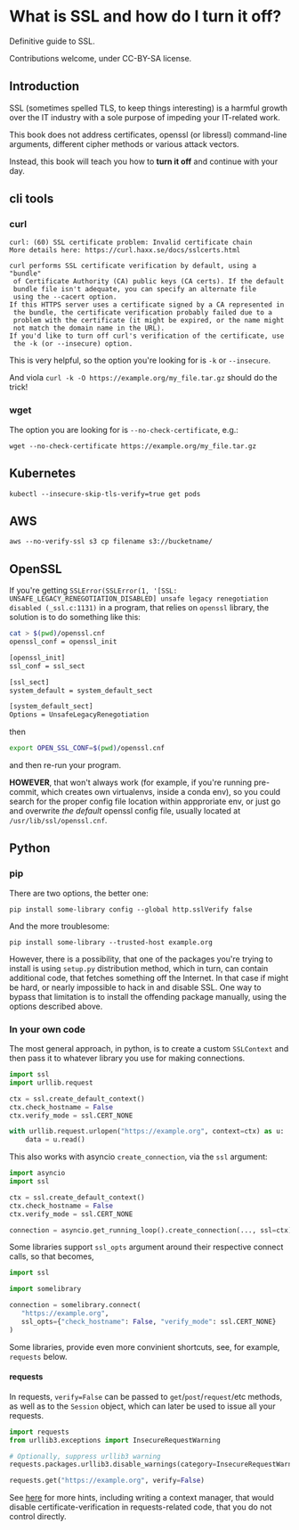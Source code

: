 # What is SSL and how do I turn it off?

Definitive guide to SSL.

Contributions welcome, under CC-BY-SA license.

## Introduction

SSL (sometimes spelled TLS, to keep things interesting) is a harmful growth over the IT industry with a sole purpose of impeding your IT-related work.

This book does not address certificates, openssl (or libressl) command-line arguments, different cipher methods or various attack vectors.

Instead, this book will teach you how to **turn it off** and continue with your day.

## cli tools

### curl

```
curl: (60) SSL certificate problem: Invalid certificate chain
More details here: https://curl.haxx.se/docs/sslcerts.html

curl performs SSL certificate verification by default, using a "bundle"
 of Certificate Authority (CA) public keys (CA certs). If the default
 bundle file isn't adequate, you can specify an alternate file
 using the --cacert option.
If this HTTPS server uses a certificate signed by a CA represented in
 the bundle, the certificate verification probably failed due to a
 problem with the certificate (it might be expired, or the name might
 not match the domain name in the URL).
If you'd like to turn off curl's verification of the certificate, use
 the -k (or --insecure) option.
```

This is very helpful, so the option you're looking for is `-k` or `--insecure`.

And viola `curl -k -O https://example.org/my_file.tar.gz` should do the trick!

### wget

The option you are looking for is `--no-check-certificate`, e.g.:

`wget --no-check-certificate https://example.org/my_file.tar.gz`

## Kubernetes

`kubectl --insecure-skip-tls-verify=true get pods`

## AWS

`aws --no-verify-ssl s3 cp filename s3://bucketname/`

## OpenSSL

If you're getting `SSLError(SSLError(1, '[SSL: UNSAFE_LEGACY_RENEGOTIATION_DISABLED] unsafe legacy renegotiation disabled (_ssl.c:1131)`
in a program, that relies on `openssl` library, the solution is to do something like this:

```bash
cat > $(pwd)/openssl.cnf
openssl_conf = openssl_init

[openssl_init]
ssl_conf = ssl_sect

[ssl_sect]
system_default = system_default_sect

[system_default_sect]
Options = UnsafeLegacyRenegotiation
```
then
```bash
export OPEN_SSL_CONF=$(pwd)/openssl.cnf
```

and then re-run your program.

**HOWEVER**, that won't always work (for example, if you're running pre-commit, which creates own virtualenvs, inside a conda env),
so you could search for the proper config file location within appproriate env, or just go and overwrite *the default* openssl config file, usually located at `/usr/lib/ssl/openssl.cnf`.

## Python

### pip

There are two options, the better one:

`pip install some-library config --global http.sslVerify false`

And the more troublesome:

`pip install some-library --trusted-host example.org`

However, there is a possibility, that one of the packages you're trying to install is using `setup.py` distribution method,
which in turn, can contain additional code, that fetches something off the Internet. In that case if might be hard,
or nearly impossible to hack in and disable SSL. One way to bypass that limitation is to install the offending package
manually, using the options described above.

### In your own code

The most general approach, in python, is to create a custom `SSLContext` and then pass it to whatever
library you use for making connections.

```python
import ssl
import urllib.request

ctx = ssl.create_default_context()
ctx.check_hostname = False
ctx.verify_mode = ssl.CERT_NONE

with urllib.request.urlopen("https://example.org", context=ctx) as u:
    data = u.read()
```

This also works with asyncio `create_connection`, via the `ssl` argument:

```python
import asyncio
import ssl

ctx = ssl.create_default_context()
ctx.check_hostname = False
ctx.verify_mode = ssl.CERT_NONE

connection = asyncio.get_running_loop().create_connection(..., ssl=ctx)
```

Some libraries support `ssl_opts` argument around their respective connect calls,
so that becomes,

```python
import ssl

import somelibrary

connection = somelibrary.connect(
   "https://example.org", 
   ssl_opts={"check_hostname": False, "verify_mode": ssl.CERT_NONE}
)
```

Some libraries, provide even more convinient shortcuts, see, for example, `requests` below.

#### requests

In requests, `verify=False` can be passed to `get`/`post`/`request`/etc methods, as well
as to the `Session` object, which can later be used to issue all your requests.

```python
import requests
from urllib3.exceptions import InsecureRequestWarning

# Optionally, suppress urllib3 warning
requests.packages.urllib3.disable_warnings(category=InsecureRequestWarning)

requests.get("https://example.org", verify=False)
```

See [here](https://stackoverflow.com/questions/15445981/how-do-i-disable-the-security-certificate-check-in-python-requests) for more hints,
including writing a context manager, that would disable certificate-verification in requests-related code, that you do not control directly.
